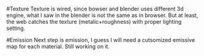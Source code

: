 

#Texture
Texture is wired, since bowser and blender uses different 3d engine, what I saw in the blender is not the same as in browser.
But at least, the web catches the texture (metalic+roughness) with proper lighting setting.

#Emission
Next step is emission, I guess I will need a cutsomized emissive map for each material. Still working on it.